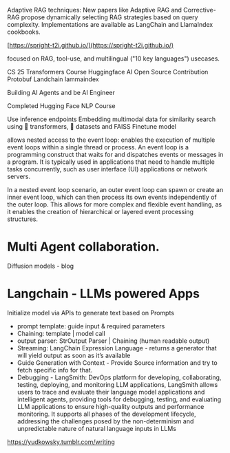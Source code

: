 Adaptive RAG techniques: New papers like Adaptive RAG and Corrective-RAG propose dynamically selecting RAG strategies based on query complexity. Implementations are available as LangChain and LlamaIndex cookbooks.

[https://spright-t2i.github.io/](https://spright-t2i.github.io/)

focused on RAG, tool-use, and multilingual ("10 key languages") usecases.

CS 25 Transformers Course 
Huggingface AI Open Source Contribution
Protobuf
Landchain
lammaindex

Building AI Agents and be AI Engineer

Completed
Hugging Face NLP Course

Use inference endpoints
Embedding multimodal data for similarity search using 🤗 transformers, 🤗 datasets and FAISS
Finetune model

allows nested access to the event loop: enables the execution of multiple event loops within a single thread or process. An event loop is a programming construct that waits for and dispatches events or messages in a program. It is typically used in applications that need to handle multiple tasks concurrently, such as user interface (UI) applications or network servers.

In a nested event loop scenario, an outer event loop can spawn or create an inner event loop, which can then process its own events independently of the outer loop. This allows for more complex and flexible event handling, as it enables the creation of hierarchical or layered event processing structures.

# Multi Agent collaboration.
Diffusion models - blog 
# Langchain - LLMs powered Apps

Initialize model via APIs to generate text based on Prompts

- prompt template: guide input & required parameters
- Chaining: template | model call
- output parser: StrOutput Parser | Chaining (human readable output)
- Streaming: LangChain Expression Language - returns a generator that will yield output as soon as it’s available
- Guide Generation with Context - Provide Source information and try to fetch specific info for that.
- Debugging - LangSmith: DevOps platform for developing, collaborating, testing, deploying, and monitoring LLM applications, LangSmith allows users to trace and evaluate their language model applications and intelligent agents, providing tools for debugging, testing, and evaluating LLM applications to ensure high-quality outputs and performance monitoring. It supports all phases of the development lifecycle, addressing the challenges posed by the non-determinism and unpredictable nature of natural language inputs in LLMs

https://yudkowsky.tumblr.com/writing


